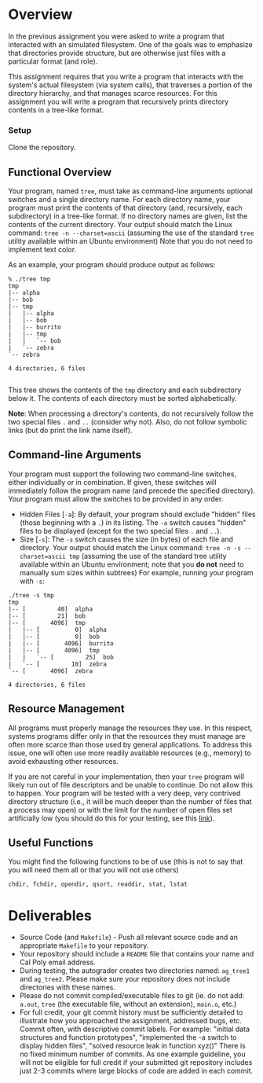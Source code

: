# Overview

In the previous assignment you were asked to write a program that interacted with an simulated filesystem. One of the goals was to emphasize that directories provide structure, but are otherwise just files with a particular format (and role).

This assignment requires that you write a program that interacts with the system's actual filesystem (via system calls), that traverses a portion of the directory hierarchy, and that manages scarce resources. For this assignment you will write a program that recursively prints directory contents in a tree-like format.



### Setup

Clone the repository.



## Functional Overview

Your program, named `tree`, must take as command-line arguments optional switches and a single directory name. For each directory name, your program must print the contents of that directory (and, recursively, each subdirectory) in a tree-like format. If no directory names are given, list the contents of the current directory. Your output should match the Linux command: `tree -n --charset=ascii`  (assuming the use of the standard `tree` utility available within an Ubuntu environment)  Note that you do not need to implement text color.

As an example, your program should produce output as follows:

```
% ./tree tmp
tmp
|-- alpha
|-- bob
|-- tmp
|   |-- alpha
|   |-- bob
|   |-- burrito
|   |-- tmp
|   |   `-- bob
|   `-- zebra
`-- zebra

4 directories, 6 files
    
```

This tree shows the contents of the `tmp` directory and each subdirectory below it. The contents of each directory must be sorted alphabetically.

**Note**: When processing a directory's contents, do not recursively follow the two special files `.` and `..` (consider why not). Also, do not follow symbolic links (but do print the link name itself).



## Command-line Arguments

Your program must support the following two command-line switches, either individually or in combination. If given, these switches will immediately follow the program name (and precede the specified directory). Your program must allow the switches to be provided in any order.

- Hidden Files &#91;`-a`&#93;: By default, your program should exclude "hidden" files (those beginning with a `.`) in its listing. The `-a` switch causes "hidden" files to be displayed (except for the two special files `.` and `..`).
- Size &#91;`-s`&#93;: The `-s` switch causes the size (in bytes) of each file and directory. Your output should match the Linux command: `tree -n -s --charset=ascii tmp` (assuming the use of the standard tree utility available within an Ubuntu environment; note that you **do not** need to manually sum sizes within subtrees) For example, running your program with `-s`:

```
./tree -s tmp
tmp
|-- [         40]  alpha
|-- [         21]  bob
|-- [       4096]  tmp
|   |-- [          0]  alpha
|   |-- [          0]  bob
|   |-- [       4096]  burrito
|   |-- [       4096]  tmp
|   |   `-- [         25]  bob
|   `-- [         10]  zebra
`-- [       4096]  zebra

4 directories, 6 files
```



## Resource Management

All programs must properly manage the resources they use. In this respect, systems programs differ only in that the resources they must manage are often more scarce than those used by general applications. To address this issue, one will often use more readily available resources (e.g., memory) to avoid exhausting other resources.

If you are not careful in your implementation, then your `tree` program will likely run out of file descriptors and be unable to continue. Do not allow this to happen. Your program will be tested with a very deep, very contrived directory structure (i.e., it will be much deeper than the number of files that a process may open) or with the limit for the number of open files set artificially low (you should do this for your testing, see this [link](https://www.linuxtechi.com/set-ulimit-file-descriptors-limit-linux-servers/)).



## Useful Functions

You might find the following functions to be of use (this is not to say that you will need them all or that you will not use others)

```chdir, fchdir, opendir, qsort, readdir, stat, lstat```



# Deliverables

- Source Code (and `Makefile`) - Push all relevant source code and an appropriate `Makefile` to your repository.
- Your repository should include a `README` file that contains your name and Cal Poly email address.
- During testing, the autograder creates two directories named: `ag_tree1` and `ag_tree2`. Please make sure your repository does not include directories with these names.
- Please do not commit compiled/executable files to git (ie. do not add: `a.out`, `tree` (the executable file, without an extension), `main.o`, etc.)
- For full credit, your git commit history must be sufficiently detailed to illustrate how you approached the assignment, addressed bugs, etc. Commit often, with descriptive commit labels. For example: "initial data structures and function prototypes", "implemented the -a switch to display hidden files", "solved resource leak in function xyz()"  There is no fixed minimum number of commits. As one example guideline, you will not be eligible for full credit if your submitted git repository includes just 2-3 commits where large blocks of code are added in each commit.
